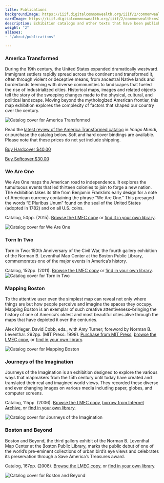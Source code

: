 ```yaml
---
title: Publications
backgroundImage: https://iiif.digitalcommonwealth.org/iiif/2/commonwealth:ms35v1452/1914,1360,2509,1346/,800/0/default.jpg
cardImage: https://iiif.digitalcommonwealth.org/iiif/2/commonwealth:ms35v1452/1914,1360,2509,1346/,300/0/default.jpg
description: Exhibition catalogs and other texts that have been published by the Center
weight: "2"
aliases:
- "/about/publications"

---
```

### America Transformed

During the 19th century, the United States expanded dramatically westward. Immigrant settlers rapidly spread across the continent and transformed it, often through violent or deceptive means, from ancestral Native lands and borderlands teeming with diverse communities to landscapes that fueled the rise of industrialized cities. Historical maps, images and related objects tell the story of the sweeping changes made to the physical, cultural, and political landscape. Moving beyond the mythologized American frontier, this map exhibition explores the complexity of factors that shaped our country over the century.

![Catalog cover for America Transformed](https://www.leventhalmap.org/wp-content/uploads/2020/01/at-cover.jpg)

Read the [latest review of the America Transformed catalog](https://bostonpubliclibrary.sharepoint.com/sites/LeventhalMap/Shared%20Documents/Forms/AllItems.aspx?RootFolder=%2Fsites%2FLeventhalMap%2FShared%20Documents%2FPR%20and%20Communications%2FAmerica%20Transformed&FolderCTID=0x012000591F239531855844A72F90B322794269) in _Imago Mundi_, or purchase the catalog below. Soft and hard cover bindings are available. Please note that these prices do not yet include shipping.

<a class="btn btn-primary btn-primary-outline" href="https://buy.stripe.com/3cscPsgAm3Iw4KY000" target="_blank" >Buy Hardcover $40.00</a>

<a class="btn btn-primary btn-primary-outline" href="https://buy.stripe.com/8wM16K97UbaYdhu8wx" target="_blank" >Buy Softcover $30.00</a>


### We Are One

We Are One maps the American road to independence. It explores the tumultuous events that led thirteen colonies to join to forge a new nation. The exhibition takes its title from Benjamin Franklin’s early design for a note of American currency containing the phrase “We Are One.” This presaged the words “E Pluribus Unum” found on the seal of the United States (adopted in 1782) and on all U.S. coins.

Catalog, 50pp. (2015). [Browse the LMEC copy](https://bpl.bibliocommons.com/v2/record/S75C7585128) or [find it in your own library](http://www.worldcat.org/oclc/918876662).

![Catalog cover for We Are One](https://www.leventhalmap.org/wp-content/uploads/2017/03/we_are_one_sm.jpg)

### Torn In Two

Torn in Two: 150th Anniversary of the Civil War, the fourth gallery exhibition of the Norman B. Leventhal Map Center at the Boston Public Library, commemorates one of the major events in America’s history.

Catalog, 152pp. (2011). [Browse the LMEC copy](https://bpl.bibliocommons.com/v2/record/S75C1714992) or [find in your own library](http://www.worldcat.org/oclc/726743324).![Catalog cover for Torn in Two](https://www.leventhalmap.org/wp-content/uploads/2017/03/torn_in_two_sm.jpg)

### Mapping Boston

To the attentive user even the simplest map can reveal not only where things are but how people perceive and imagine the spaces they occupy. Mapping Boston is an exemplar of such creative attentiveness–bringing the history of one of America’s oldest and most beautiful cities alive through the maps that have depicted it over the centuries.

Alex Krieger, David Cobb, eds., with Amy Turner; foreword by Norman B. Leventhal. 292pp. (MIT Press: 1999). [Purchase from MIT Press](https://mitpress.mit.edu/books/mapping-boston), [browse the LMEC copy](https://bpl.bibliocommons.com/v2/record/S75C5157593), or [find in your own library](http://www.worldcat.org/oclc/316379126).

![Catalog cover for Mapping Boston](https://www.leventhalmap.org/wp-content/uploads/2017/03/mapping_boston_sm.jpg)

### Journeys of the Imagination

Journeys of the Imagination is an exhibition designed to explore the various ways that mapmakers from the 15th century until today have created and translated their real and imagined world views. They recorded these diverse and ever changing images on various media including paper, globes, and computer screens.

Catalog, 115pp. (2006). [Browse the LMEC copy](https://bpl.bibliocommons.com/v2/record/S75C1087094), [borrow from Internet Archive](https://archive.org/details/journeysofimagin00grim/), or [find in your own library](https://www.worldcat.org/oclc/1035924035).

![Catalog cover for Journeys of the Imagination](https://www.leventhalmap.org/wp-content/uploads/2017/03/journeys_sm.jpg)

### Boston and Beyond

Boston and Beyond, the third gallery exhibit of the Norman B. Leventhal Map Center at the Boston Public Library, marks the public debut of one of the world’s pre-eminent collections of urban bird’s eye views and celebrates its preservation through a Save America’s Treasures award.

Catalog, 167pp. (2008). [Browse the LMEC copy](https://bpl.bibliocommons.com/v2/record/S75C1328673), or [find in your own library](http://www.worldcat.org/oclc/225862926).

![Catalog cover for Boston and Beyond](https://www.leventhalmap.org/wp-content/uploads/2017/03/boston_beyond_sm.jpg)